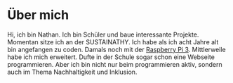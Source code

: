 # Über mich
Hi, ich bin Nathan. Ich bin Schüler und baue interessante Projekte.
Momentan sitze ich an der SUSTAINATHY.
Ich habe als ich acht Jahre alt bin angefangen zu coden.
Damals noch mit der [Raspberry Pi 3](https://www.raspberrypi.com/products/raspberry-pi-3-model-b/).
Mittlerweile habe ich mich erweitert. Dufte in der Schule sogar schon eine Webseite programmieren.
Aber ich bin nicht nur beim programmieren aktiv, sondern auch im Thema Nachhaltigkeit und Inklusion.